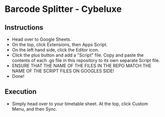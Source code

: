 <h1>Barcode Splitter - Cybeluxe</h1>

<h2>Instructions</h2>
<ul>
<li>Head over to Google Sheets.</li>
<li>On the top, click Extensions, then Apps Script.</li>
<li>On the left hand side, click the Editor icon.</li>
<li>Click the plus button and add a "Script" file. Copy and paste the contents of each .gs file in this repository to its own separate Script file.</li>
<li>ENSURE THAT THE NAME OF THE FILES IN THE REPO MATCH THE NAME OF THE SCRIPT FILES ON GOOGLES SIDE! </li>
<li>Done!</li>
</ul>

<h2>Execution</h2>
<ul>
<li>Simply head over to your timetable sheet. At the top, click Custom Menu, and then Sync.</li>

</ul>
